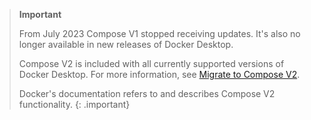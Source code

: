 > **Important**
>
> From July 2023 Compose V1 stopped receiving updates. It's also no longer available in new releases of Docker Desktop.
>
> Compose V2 is included with all currently supported versions of Docker Desktop. 
> For more information, see [Migrate to Compose V2](/compose/migrate).
>
> Docker's documentation refers to and describes Compose V2 functionality. 
{: .important}
